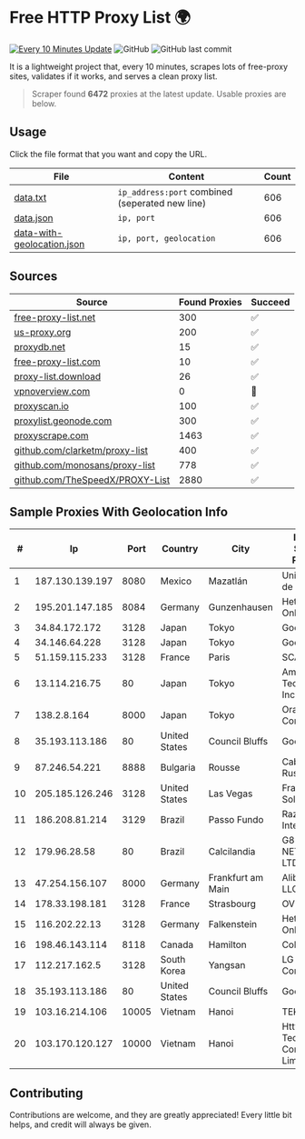 
# Free HTTP Proxy List 🌍

[![Every 10 Minutes Update](https://github.com/mertguvencli/http-proxy-list/actions/workflows/main.yml/badge.svg?branch=main)](https://github.com/mertguvencli/http-proxy-list/actions/workflows/main.yml)
![GitHub](https://img.shields.io/github/license/mertguvencli/http-proxy-list)
![GitHub last commit](https://img.shields.io/github/last-commit/mertguvencli/http-proxy-list)

It is a lightweight project that, every 10 minutes, scrapes lots of free-proxy sites, validates if it works, and serves a clean proxy list.


> Scraper found **6472** proxies at the latest update. Usable proxies are below.

## Usage

Click the file format that you want and copy the URL.


|File|Content|Count|
|----|-------|-----|
|[data.txt](https://raw.githubusercontent.com/mertguvencli/http-proxy-list/main/proxy-list/data.txt)|`ip_address:port` combined (seperated new line)|606|
|[data.json](https://raw.githubusercontent.com/mertguvencli/http-proxy-list/main/proxy-list/data.json)|`ip, port`|606|
|[data-with-geolocation.json](https://raw.githubusercontent.com/mertguvencli/http-proxy-list/main/proxy-list/data-with-geolocation.json)|`ip, port, geolocation`|606|

## Sources

|Source|Found Proxies|Succeed|
|------|-------------|-------|
|[free-proxy-list.net](https://free-proxy-list.net)|300|✅|
|[us-proxy.org](https://www.us-proxy.org)|200|✅|
|[proxydb.net](http://proxydb.net)|15|✅|
|[free-proxy-list.com](https://free-proxy-list.com/?page=&port=&type%5B%5D=http&type%5B%5D=https&up_time=0&search=Search)|10|✅|
|[proxy-list.download](https://www.proxy-list.download/HTTP)|26|✅|
|[vpnoverview.com](https://vpnoverview.com/privacy/anonymous-browsing/free-proxy-servers)|0|🚫|
|[proxyscan.io](https://www.proxyscan.io)|100|✅|
|[proxylist.geonode.com](https://proxylist.geonode.com/api/proxy-list?limit=300&page=1&sort_by=lastChecked&sort_type=desc&protocols=http,https)|300|✅|
|[proxyscrape.com](https://api.proxyscrape.com/v2/?request=displayproxies&protocol=http&timeout=10000&country=all&ssl=all&anonymity=all)|1463|✅|
|[github.com/clarketm/proxy-list](https://raw.githubusercontent.com/clarketm/proxy-list/master/proxy-list-raw.txt)|400|✅|
|[github.com/monosans/proxy-list](https://raw.githubusercontent.com/monosans/proxy-list/main/proxies/http.txt)|778|✅|
|[github.com/TheSpeedX/PROXY-List](https://raw.githubusercontent.com/TheSpeedX/PROXY-List/master/http.txt)|2880|✅|


## Sample Proxies With Geolocation Info

|#|Ip|Port|Country|City|Internet Service Provider|
|-|--|----|-------|----|-------------------------|
|1|187.130.139.197|8080|Mexico|Mazatlán|Uninet S.A. de C.V.|
|2|195.201.147.185|8084|Germany|Gunzenhausen|Hetzner Online GmbH|
|3|34.84.172.172|3128|Japan|Tokyo|Google LLC|
|4|34.146.64.228|3128|Japan|Tokyo|Google LLC|
|5|51.159.115.233|3128|France|Paris|SCALEWAY|
|6|13.114.216.75|80|Japan|Tokyo|Amazon Technologies Inc|
|7|138.2.8.164|8000|Japan|Tokyo|Oracle Corporation|
|8|35.193.113.186|80|United States|Council Bluffs|Google LLC|
|9|87.246.54.221|8888|Bulgaria|Rousse|Cablenet Ruse|
|10|205.185.126.246|3128|United States|Las Vegas|FranTech Solutions|
|11|186.208.81.214|3129|Brazil|Passo Fundo|RazaoInfo Internet Ltda|
|12|179.96.28.58|80|Brazil|Calcilandia|G8 NETWORKS LTDA|
|13|47.254.156.107|8000|Germany|Frankfurt am Main|Alibaba.com LLC|
|14|178.33.198.181|3128|France|Strasbourg|OVH SAS|
|15|116.202.22.13|3128|Germany|Falkenstein|Hetzner Online GmbH|
|16|198.46.143.114|8118|Canada|Hamilton|ColoCrossing|
|17|112.217.162.5|3128|South Korea|Yangsan|LG DACOM Corporation|
|18|35.193.113.186|80|United States|Council Bluffs|Google LLC|
|19|103.16.214.106|10005|Vietnam|Hanoi|TEK|
|20|103.170.120.127|10000|Vietnam|Hanoi|Httvserver Technology Company Limited|



## Contributing

Contributions are welcome, and they are greatly appreciated! Every
little bit helps, and credit will always be given.

